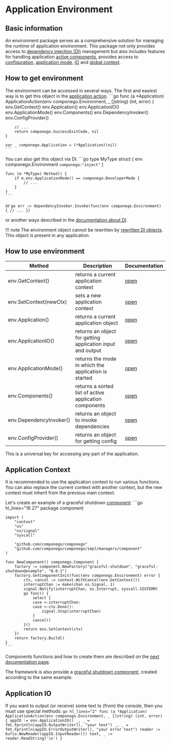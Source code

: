 # Application Environment

## Basic information

An environment package serves as a comprehensive solution for managing the runtime of application environment.
This package not only provides access to [dependency injection (DI)](./dependency.md) management but also includes features for
handling application [active components](./component.md),
provides access to [configuration](./config.md), [application mode](./runner.md#application-mode),
[IO](./environment.md#application-io) and [global context](./environment.md#application-context).

## How to get environment

The environment can be accessed in several ways.
The first and easiest way is to get this object in the [application action](./application.md#applicationaction).
    ```go
    func (a *Application) ApplicationAction(env componego.Environment, _ []string) (int, error) {
        env.GetContext()
        env.Application()
        env.ApplicationIO()
        env.ApplicationMode()
        env.Components()
        env.DependencyInvoker()
        env.ConfigProvider()

        // ...
        return componego.SuccessExitCode, nil
    }

    var _ componego.Application = (*Application)(nil)
    ```

You can also get this object via DI.
    ```go
    type MyType struct {
        env componego.Environment `componego:"inject"`
    }

    func (m *MyType) Method() {
        if m.env.ApplicationMode() == componego.DeveloperMode {
            // ...
        }
    }
    ```
or
    ```go
    err := dependencyInvoker.Invoke(func(env componego.Environment) {
        // ...
    })
    ```

or another ways described in the [documentation about DI](./dependency.md).

!!! note
    The environment object cannot be rewritten by [rewritten DI objects](./dependency.md#rewriting-dependencies).
    This object is present in any application.


## How to use environment

| Method                  | Description                                                | Documentation                                  |
|-------------------------|------------------------------------------------------------|------------------------------------------------|
| env.GetContext()        | returns a current application context                      | [open](./environment.md#application-context)   |
| env.SetContext(newCtx)  | sets a new application context                             | [open](./environment.md#application-context)   |
| env.Application()       | returns a current application object                       | [open](./application.md)                       |
| env.ApplicationIO()     | returns an object for getting application input and output | [open](./environment.md#application-io)        |
| env.ApplicationMode()   | returns the mode in which the application is started       | [open](./runner.md#application-mode)           |
| env.Components()        | returns a sorted list of active application components     | [open](./component.md)                         |
| env.DependencyInvoker() | returns an object to invoke dependencies                   | [open](./dependency.md#access-to-dependencies) |
| env.ConfigProvider()    | returns an object for getting config                       | [open](./config.md#configuration-getter)       |


This is a universal key for accessing any part of the application.

## Application Context

It is recommended to use the application context to run various functions.
You can also replace the current context with another context, but the new context must inherit from the previous main context.

Let's create an example of a graceful shutdown [component](./component.md):
    ```go hl_lines="16 27"
    package component

    import (
        "context"
        "os"
        "os/signal"
        "syscall"

        "github.com/componego/componego"
        "github.com/componego/componego/impl/managers/component"
    )

    func NewComponent() componego.Component {
        factory := component.NewFactory("graceful-shutdown", "graceful-shutdown@example", "0.0.1")
        factory.SetComponentInit(func(env componego.Environment) error {
            ctx, cancel := context.WithCancel(env.GetContext())
            interruptChan := make(chan os.Signal, 1)
            signal.Notify(interruptChan, os.Interrupt, syscall.SIGTERM)
            go func() {
                select {
                case <-interruptChan:
                case <-ctx.Done():
                    signal.Stop(interruptChan)
                }
                cancel()
            }()
            return env.SetContext(ctx)
        })
        return factory.Build()
    }
    ```

Components functions and how to create them are described on the [next documentation page](./component.md).

The framework is also provide a [graceful shutdown component](../qcomponents/graceful-shutdown.md), created according to the same example.

## Application IO

If you want to output (or receive) some text to (from) the console, then you must use special methods:
    ```go hl_lines="2"
    func (a *Application) ApplicationAction(env componego.Environment, _ []string) (int, error) {
        appIO := env.ApplicationIO()
        _, _ = fmt.Fprintln(appIO.OutputWriter(), "your text")
        _, _ = fmt.Fprintln(appIO.ErrorOutputWriter(), "your error text")
        reader := bufio.NewReader(appIO.InputReader())
        text, _ := reader.ReadString('\n')
    }
    ```
